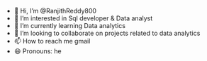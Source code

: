 - 👋 Hi, I’m @RanjithReddy800
- 👀 I’m interested in Sql developer & Data analyst 
- 🌱 I’m currently learning Data analytics 
- 💞️ I’m looking to collaborate on projects related to data analytics 
- 📫 How to reach me gmail
- 😄 Pronouns: he

<!---
RanjithReddy800/RanjithReddy800 is a ✨ special ✨ repository because its `README.md` (this file) appears on your GitHub profile.
You can click the Preview link to take a look at your changes.
--->
